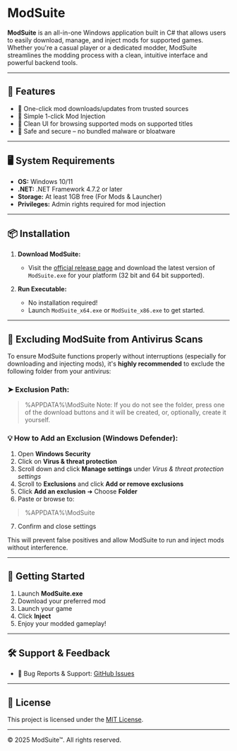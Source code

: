 # ModSuite

**ModSuite** is an all-in-one Windows application built in C# that allows users to easily download, manage, and inject mods for supported games. Whether you're a casual player or a dedicated modder, ModSuite streamlines the modding process with a clean, intuitive interface and powerful backend tools.

---

## 🔧 Features

- 🔽 One-click mod downloads/updates from trusted sources   
- 🚀 Simple 1-click Mod Injection 
- 📁 Clean UI for browsing supported mods on supported titles  
- 🔐 Safe and secure – no bundled malware or bloatware

---

## 🖥️ System Requirements

- **OS:** Windows 10/11  
- **.NET:** .NET Framework 4.7.2 or later  
- **Storage:** At least 1GB free (For Mods & Launcher)
- **Privileges:** Admin rights required for mod injection

---

## 📦 Installation

1. **Download ModSuite:**
   - Visit the [official release page](https://github.com/Deadlineem/ModSuite/releases/tag/build) and download the latest version of `ModSuite.exe` for your platform (32 bit and 64 bit supported).

2. **Run Executable:**
   - No installation required!
   - Launch `ModSuite_x64.exe` or `ModSuite_x86.exe` to get started.

---

## 📁 Excluding ModSuite from Antivirus Scans

To ensure ModSuite functions properly without interruptions (especially for downloading and injecting mods), it's **highly recommended** to exclude the following folder from your antivirus:

### ➤ Exclusion Path:

> %APPDATA%\ModSuite
Note: If you do not see the folder, press one of the download buttons and it will be created, or, optionally, create it yourself.


### 💡 How to Add an Exclusion (Windows Defender):

1. Open **Windows Security**  
2. Click on **Virus & threat protection**  
3. Scroll down and click **Manage settings** under *Virus & threat protection settings*  
4. Scroll to **Exclusions** and click **Add or remove exclusions**  
5. Click **Add an exclusion** ➜ Choose **Folder**  
6. Paste or browse to:  
> %APPDATA%\ModSuite

7. Confirm and close settings

This will prevent false positives and allow ModSuite to run and inject mods without interference.

---

## 🚀 Getting Started

1. Launch **ModSuite.exe**  
2. Download your preferred mod  
3. Launch your game
4. Click **Inject**  
5. Enjoy your modded gameplay!

---

## 🛠 Support & Feedback

- 🐞 Bug Reports & Support: [GitHub Issues](https://github.com/Deadlineem/ModSuite/issues)  

---

## 📜 License

This project is licensed under the [MIT License](LICENSE).

---

© 2025 ModSuite™. All rights reserved.
